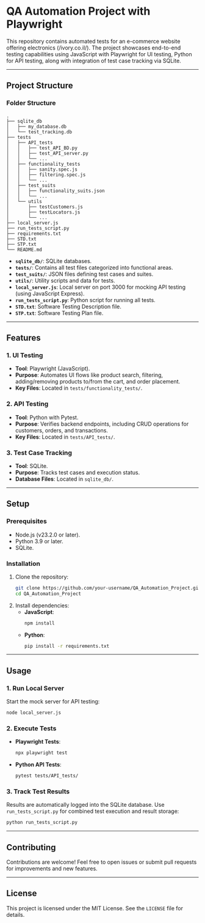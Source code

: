 # QA Automation Project with Playwright

This repository contains automated tests for an e-commerce website offering electronics (/ivory.co.il/). The project showcases end-to-end testing capabilities using JavaScript with Playwright for UI testing, Python for API testing, along with integration of test case tracking via SQLite.

---

## **Project Structure**

### **Folder Structure**

```
.
├── sqlite_db
│   ├── my_database.db
│   └── test_tracking.db
├── tests
│   ├── API_tests
│   │   ├── test_API_BD.py
│   │   ├── test_API_server.py
│   │   └── ...
│   ├── functionality_tests
│   │   ├── sanity.spec.js
│   │   ├── filtering.spec.js
│   │   └── ...
│   ├── test_suits
│   │   ├── functionality_suits.json
│   │   └── ...
│   └── utils
│       ├── testCustomers.js
│       ├── testLocators.js
│       └── ...
├── local_server.js
├── run_tests_script.py
├── requirements.txt
├── STD.txt
├── STP.txt
└── README.md
```

- **`sqlite_db/`**: SQLite databases.
- **`tests/`**: Contains all test files categorized into functional areas.
- **`test_suits/`**: JSON files defining test cases and suites.
- **`utils/`**: Utility scripts and data for tests.
- **`local_server.js`**: Local server on port 3000 for mocking API testing (using JavaScript Express).
- **`run_tests_script.py`**: Python script for running all tests.
- **`STD.txt`**: Software Testing Description file.
- **`STP.txt`**: Software Testing Plan file.

---

## **Features**

### **1. UI Testing**

- **Tool**: Playwright (JavaScript).
- **Purpose**: Automates UI flows like product search, filtering, adding/removing products to/from the cart, and order placement.
- **Key Files**: Located in `tests/functionality_tests/`.

### **2. API Testing**

- **Tool**: Python with Pytest.
- **Purpose**: Verifies backend endpoints, including CRUD operations for customers, orders, and transactions.
- **Key Files**: Located in `tests/API_tests/`.

### **3. Test Case Tracking**

- **Tool**: SQLite.
- **Purpose**: Tracks test cases and execution status.
- **Database Files**: Located in `sqlite_db/`.

---

## **Setup**

### **Prerequisites**

- Node.js (v23.2.0 or later).
- Python 3.9 or later.
- SQLite.

### **Installation**

1. Clone the repository:
   ```bash
   git clone https://github.com/your-username/QA_Automation_Project.git
   cd QA_Automation_Project
   ```
2. Install dependencies:
   - **JavaScript**:
     ```bash
     npm install
     ```
   - **Python**:
     ```bash
     pip install -r requirements.txt
     ```

---

## **Usage**

### **1. Run Local Server**

Start the mock server for API testing:

```bash
node local_server.js
```

### **2. Execute Tests**

- **Playwright Tests**:
  ```bash
  npx playwright test
  ```
- **Python API Tests**:
  ```bash
  pytest tests/API_tests/
  ```

### **3. Track Test Results**

Results are automatically logged into the SQLite database. Use `run_tests_script.py` for combined test execution and result storage:

```bash
python run_tests_script.py
```

---

## **Contributing**

Contributions are welcome! Feel free to open issues or submit pull requests for improvements and new features.

---

## **License**

This project is licensed under the MIT License. See the `LICENSE` file for details.
